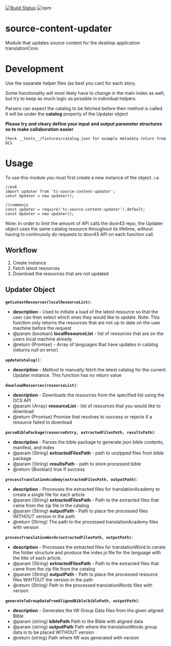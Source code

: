 [![Build Status](https://api.travis-ci.org/translationCoreApps/tc-source-content-updater.svg?branch=master)](https://travis-ci.org/translationCoreApps/tc-source-content-updater) ![npm](https://img.shields.io/npm/dt/tc-source-content-updater.svg)

# source-content-updater
Module that updates source content for the desktop application translationCore.

# Development

Use the separate helper files (as best you can) for each story.

Some functionality will most likely have to change in the main index as well, but try to keep as much logic as possible in individual helpers.

Parsers can expect the catalog to be fetched before their method is called. It will be under 
the **catalog** property of the Updater object

**Please try and cleary define your input and output parameter structures so to make collaboration easier**

`Check __tests__/fixtures/catalog.json
for example metadata return from DCS`

# Usage
To use this module you must first create a new instance of the object.
i.e.
```
//es6
import updater from 'tc-source-content-updater';
const Updater = new updater();

//commonjs
const updater = require('tc-source-content-updater').default;
const Updater = new updater();
```

Note: In order to limit the amount of API calls the door43 repo, the Updater object uses the same catalog resource throughout its lifetime, without having to continuosly do requests to door43 API on each function call.

## Workflow
1. Create instance
2. Fetch latest resources
3. Download the resources that are not updated

## Updater Object
**`getLatestResources(localResourceList)`**: 
- **description** -
Used to initiate a load of the latest resource so that the user can then select which ones
they would like to update.
Note: This function only returns the resources that are not up to date on the user machine
before the request
- @param {boolean} **localResourceList** - list of resources that are on the users local machine already
- @return {Promise} - Array of languages that have updates in catalog (returns null on error)

**`updateCatalog()`**:
- **description** - Method to manually fetch the latest catalog for the current
Updater instance. This function has no return value

**`downloadResources(resourceList)`**:
- **description** - Downloads the resources from the specified list using the DCS API
- @param {Array} **resourceList** - list of resources that you would like to download
- @return {Promise} Promise that resolves to success or rejects if a resource failed to download


**`parseBiblePackage(resourceEntry, extractedFilesPath, resultsPath)`**:
- **description** - Parses the bible package to generate json bible contents, manifest, and index
- @param {String} **extractedFilesPath** - path to unzipped files from bible package
- @param {String} **resultsPath** - path to store processed bible
- @return {Boolean} true if success
 
 
**`processTranslationAcademy(extractedFilesPath, outputPath)`**:
- **description** - Processes the extracted files for translationAcademy to create a single file for each article
- @param {String} **extractedFilesPath** - Path to the extracted files that came from the zip file in the catalog
- @param {String} **outputPath** - Path to place the processed files WITHOUT version in the path
- @return {String} The path to the processed translationAcademy files with version
 
 
 **`processTranslationWords(extractedFilesPath, outputPath)`**:
- **description** - Processes the extracted files for translationWord to cerate the folder structure and produce the index.js file for the language with the title of each article.
- @param {String} **extractedFilesPath** - Path to the extracted files that came from the zip file from the catalog
- @param {String} **outputPath** - Path to place the processed resource files WIHTOUT the version in the path
- @return {String} Path to the processed translationWords files with version

 **`generateTwGroupDataFromAlignedBible(biblePath, outputPath)`**:
- **description** - Generates the tW Group Data files from the given aligned Bible
- @param {string} **biblePath** Path to the Bible with aligned data
- @param {string} **outputPath** Path where the translationWords group data is to be placed WITHOUT version
- @return {string} Path where tW was generated with version
